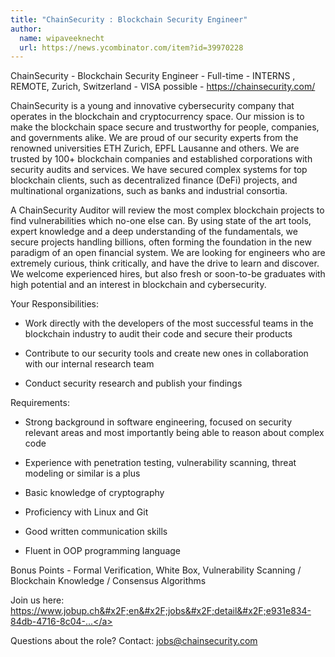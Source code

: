 ```yaml
---
title: "ChainSecurity : Blockchain Security Engineer"
author:
  name: wipaveeknecht
  url: https://news.ycombinator.com/item?id=39970228
---
```

ChainSecurity - Blockchain Security Engineer - Full-time - INTERNS , REMOTE, Zurich, Switzerland - VISA possible - <a href="https:&#x2F;&#x2F;chainsecurity.com&#x2F;" rel="nofollow">https:&#x2F;&#x2F;chainsecurity.com&#x2F;</a>

ChainSecurity is a young and innovative cybersecurity company that operates in the blockchain and cryptocurrency space. Our mission is to make the blockchain space secure and trustworthy for people, companies, and governments alike. We are proud of our security experts from the renowned universities ETH Zurich, EPFL Lausanne and others. We are trusted by 100+ blockchain companies and established corporations with security audits and services. We have secured complex systems for top blockchain clients, such as decentralized finance (DeFi) projects, and multinational organizations, such as banks and industrial consortia.

A ChainSecurity Auditor will review the most complex blockchain projects to find vulnerabilities which no-one else can. By using state of the art tools, expert knowledge and a deep understanding of the fundamentals, we secure projects handling billions, often forming the foundation in the new paradigm of an open financial system. We are looking for engineers who are extremely curious, think critically, and have the drive to learn and discover. We welcome experienced hires, but also fresh or soon-to-be graduates with high potential and an interest in blockchain and cybersecurity.

Your Responsibilities:

* Work directly with the developers of the most successful teams in the blockchain industry to audit their code and secure their products

* Contribute to our security tools and create new ones in collaboration with our internal research team

* Conduct security research and publish your findings

Requirements:

* Strong background in software engineering, focused on security relevant areas and most importantly being able to reason about complex code

* Experience with penetration testing, vulnerability scanning, threat modeling or similar is a plus

* Basic knowledge of cryptography

* Proficiency with Linux and Git

* Good written communication skills

* Fluent in OOP programming language

Bonus Points - Formal Verification, White Box, Vulnerability Scanning &#x2F; Blockchain Knowledge &#x2F; Consensus Algorithms

Join us here: <a href="https:&#x2F;&#x2F;www.jobup.ch&#x2F;en&#x2F;jobs&#x2F;detail&#x2F;e931e834-84db-4716-8c04-5c6923cc8d05&#x2F;" rel="nofollow">https:&#x2F;&#x2F;www.jobup.ch&#x2F;en&#x2F;jobs&#x2F;detail&#x2F;e931e834-84db-4716-8c04-...</a>

Questions about the role? Contact: jobs@chainsecurity.com
